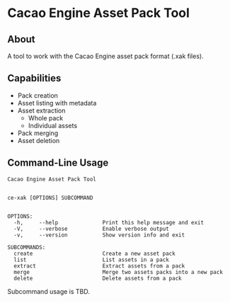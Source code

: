 # Cacao Engine Asset Pack Tool

## About
A tool to work with the Cacao Engine asset pack format (.xak files).

## Capabilities
* Pack creation
* Asset listing with metadata
* Asset extraction
	* Whole pack
	* Individual assets
* Pack merging
* Asset deletion

## Command-Line Usage
```
Cacao Engine Asset Pack Tool 


ce-xak [OPTIONS] SUBCOMMAND


OPTIONS:
  -h,     --help              Print this help message and exit 
  -V,     --verbose           Enable verbose output 
  -v,     --version           Show version info and exit 

SUBCOMMANDS:
  create                      Create a new asset pack 
  list                        List assets in a pack 
  extract                     Extract assets from a pack 
  merge                       Merge two assets packs into a new pack 
  delete                      Delete assets from a pack 
```  
Subcommand usage is TBD.